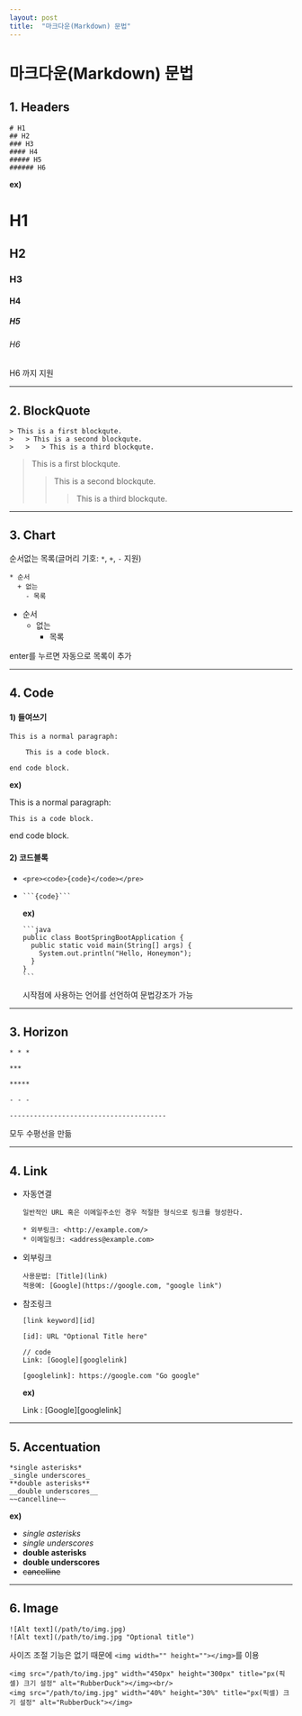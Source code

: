 ```yaml
---
layout: post
title:  "마크다운(Markdown) 문법"
---
```


# 마크다운(Markdown) 문법

## 1. Headers

```
# H1
## H2
### H3
#### H4
##### H5
###### H6
```

**ex)**

# H1

## H2

### H3

#### H4

##### H5

###### H6

H6 까지 지원

-----------------------------------



## 2. BlockQuote

```
> This is a first blockqute.
>	> This is a second blockqute.
>	>	> This is a third blockqute.
```

> This is a first blockqute.
>
> >This is a second blockqute.
> >
> >> This is a third blockqute.

----------------------------------------



## 3. Chart

순서없는 목록(글머리 기호: `*`, `+`, `-` 지원)

```
* 순서
  + 없는
    - 목록
```

* 순서
  * 없는
    * 목록

enter를 누르면 자동으로 목록이 추가

----------------------------------------



## 4. Code

#### 1) 들여쓰기

~~~
This is a normal paragraph:

    This is a code block.
    
end code block.
~~~

**ex)**

This is a normal paragraph:

    This is a code block.

end code block.


#### 2) 코드블록

+ ```<pre><code>{code}</code></pre>```

+ ``` 
  ```{code}```
  ```

  **ex)**

  ````
  ```java
  public class BootSpringBootApplication {
    public static void main(String[] args) {
      System.out.println("Hello, Honeymon");
    }
  }
  ```
  ````

  시작점에 사용하는 언어를 선언하여 문법강조가 가능

--------------------------------------



## 3. Horizon

```
* * *

***

*****

- - -

---------------------------------------
```

모두 수평선을 만듦

---------------------------



## 4. Link

+ 자동연결

  ```
  일반적인 URL 혹은 이메일주소인 경우 적절한 형식으로 링크를 형성한다.
  
  * 외부링크: <http://example.com/>
  * 이메일링크: <address@example.com>
  ```

+ 외부링크

  ```
  사용문법: [Title](link)
  적용예: [Google](https://google.com, "google link")
  ```

+ 참조링크

  ```
  [link keyword][id]
  
  [id]: URL "Optional Title here"
  
  // code
  Link: [Google][googlelink]
  
  [googlelink]: https://google.com "Go google"
  ```

  **ex)**

  Link : [Google][googlelink]

------------------



## 5. Accentuation

```
*single asterisks*
_single underscores_
**double asterisks**
__double underscores__
~~cancelline~~
```

**ex)**

- *single asterisks*
- *single underscores*
- **double asterisks**
- **double underscores**
- ~~cancelline~~

---------------



## 6. Image

```
![Alt text](/path/to/img.jpg)
![Alt text](/path/to/img.jpg "Optional title")
```

사이즈 조절 기능은 없기 때문에 `<img width="" height=""></img>`를 이용

```
<img src="/path/to/img.jpg" width="450px" height="300px" title="px(픽셀) 크기 설정" alt="RubberDuck"></img><br/>
<img src="/path/to/img.jpg" width="40%" height="30%" title="px(픽셀) 크기 설정" alt="RubberDuck"></img>
```
